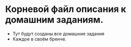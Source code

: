 # Корневой файл описания к домашним заданиям.
* Тут будут созданы все домашние задания
* Каждое в своём бренче. 